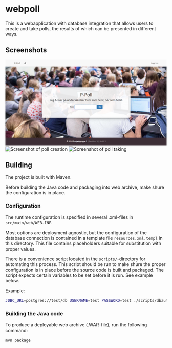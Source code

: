 <!--
               _                 _ _ 
              | |               | | |
 __      _____| |__  _ __   ___ | | |
 \ \ /\ / / _ \ '_ \| '_ \ / _ \| | |
  \ V  V /  __/ |_) | |_) | (_) | | |
   \_/\_/ \___|_.__/| .__/ \___/|_|_|
                    | |              
                    |_|              
-->

# webpoll
This is a webapplication with database integration that allows users to create
and take polls, the results of which can be presented in different ways.

## Screenshots
![Placeholder screenshot](https://github.com/erikns/webpoll/blob/master/Screenshot.png)
![Screenshot of poll creation](placeholderlink)
![Screenshot of poll taking](placeholderlink)

## Building
The project is built with Maven.

Before building the Java code and packaging into web archive, make shure the
configuration is in place.

### Configuration
The runtime configuration is specified in several .xml-files in
`src/main/web/WEB-INF`. 

Most options are deployment agnostic, but the
configuration of the database connection is contained in a template file
`resources.xml.templ` in this directory. This file contains placeholders
suitable for substitution with proper values.

There is a convenience script located in the `scripts/`-directory for
automating this process. This script should be run to make shure the proper
configuration is in place before the source code is built and packaged. The
script expects certain variables to be set before it is run. See example below.

Example:
```bash
JDBC_URL=postgres://test/db USERNAME=test PASSWORD=test ./scripts/dbauth_inject.sh
```

### Building the Java code
To produce a deployable web archive
(.WAR-file), run the following command:

```bash
mvn package
```

